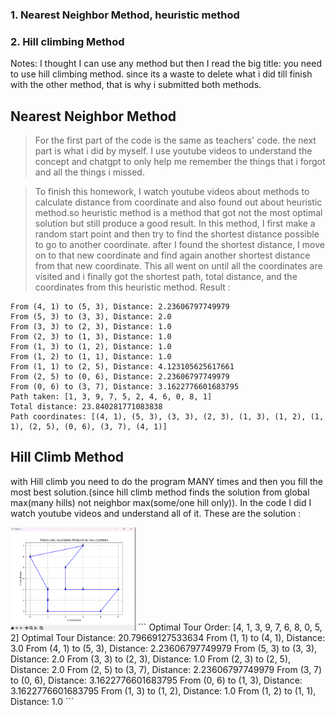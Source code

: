 ### 1. Nearest Neighbor Method, heuristic method
### 2. Hill climbing Method   

Notes: I thought I can use any method but then I read the big title: you need to use hill climbing method. since its a waste to delete what i did till finish with the other method, that is why i submitted both methods.


## **Nearest Neighbor Method**   
>For the first part of the code is the same as teachers' code. the next part is what i did by myself. I use youtube videos to understand the concept and chatgpt to only help me remember the things that i forgot and all the things i missed. 

>To finish this homework, I watch youtube videos about methods to calculate distance from coordinate and also found out about heuristic method.so heuristic method is a method that got not the most optimal solution but still produce a good result. In this method, I first make a random start point and then try to find the shortest distance possible to go to another coordinate. after I found the shortest distance, I move on to that new coordinate and find again another shortest distance from that new coordinate. This all went on until all the coordinates are visited and i finally got the shortest path, total distance, and the coordinates from this heuristic method.  Result :
```
From (4, 1) to (5, 3), Distance: 2.23606797749979
From (5, 3) to (3, 3), Distance: 2.0
From (3, 3) to (2, 3), Distance: 1.0
From (2, 3) to (1, 3), Distance: 1.0
From (1, 3) to (1, 2), Distance: 1.0
From (1, 2) to (1, 1), Distance: 1.0
From (1, 1) to (2, 5), Distance: 4.123105625617661
From (2, 5) to (0, 6), Distance: 2.23606797749979
From (0, 6) to (3, 7), Distance: 3.1622776601683795
Path taken: [1, 3, 9, 7, 5, 2, 4, 6, 0, 8, 1]
Total distance: 23.840281771083838
Path coordinates: [(4, 1), (5, 3), (3, 3), (2, 3), (1, 3), (1, 2), (1, 1), (2, 5), (0, 6), (3, 7), (4, 1)]
```
## **Hill Climb Method**   
with Hill climb you need to do the program MANY times and then you fill the most best solution.(since hill climb method finds the solution from global max(many hills) not neighbor max(some/one hill only)). In the code I did I watch youtube videos and understand all of it.
These are the solution :   

<img src="image.png" alt="Hill Climbing Plot" width="200"/>
```
Optimal Tour Order: [4, 1, 3, 9, 7, 6, 8, 0, 5, 2]
Optimal Tour Distance: 20.79669127533634
From (1, 1) to (4, 1), Distance: 3.0
From (4, 1) to (5, 3), Distance: 2.23606797749979
From (5, 3) to (3, 3), Distance: 2.0
From (3, 3) to (2, 3), Distance: 1.0
From (2, 3) to (2, 5), Distance: 2.0
From (2, 5) to (3, 7), Distance: 2.23606797749979
From (3, 7) to (0, 6), Distance: 3.1622776601683795
From (0, 6) to (1, 3), Distance: 3.1622776601683795
From (1, 3) to (1, 2), Distance: 1.0
From (1, 2) to (1, 1), Distance: 1.0
``` 